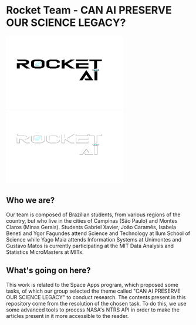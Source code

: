 # Rocket Team - CAN AI PRESERVE OUR SCIENCE LEGACY?

<img src="rockts 2 NESGRECO FILHO PNG.png" style="width:320px;height:200px;"> <img src="rockts 2 png.png" style="width:320px;height:200px;">


## Who we are?
Our team is composed of Brazilian students, from various regions of the country, but who live in the cities of Campinas (São Paulo) and Montes Claros (Minas Gerais). Students Gabriel Xavier, João Caramês, Isabela Beneti and Ygor Fagundes attend Science and Technology at Ilum School of Science while Yago Maia attends Information Systems at Unimontes and Gustavo Matos is currently participating at the MIT Data Analysis and Statistics MicroMasters at MITx.

## What's going on here?
This work is related to the Space Apps program, which proposed some tasks, of which our group selected the theme called "CAN AI PRESERVE OUR SCIENCE LEGACY" to conduct research. The contents present in this repository come from the resolution of the chosen task. To do this, we use some advanced tools to process NASA's NTRS API in order to make the articles present in it more accessible to the reader.
